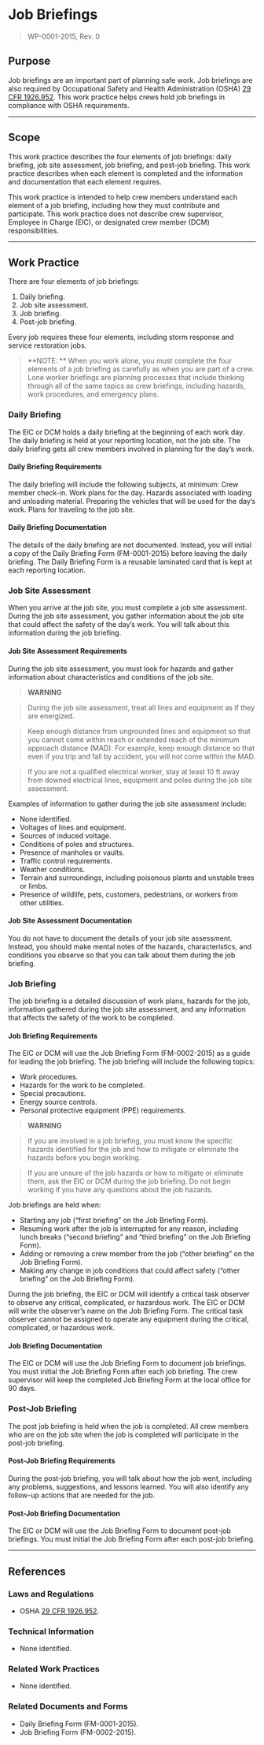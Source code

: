 # Job Briefings
>WP-0001-2015, Rev. 0

## Purpose
Job briefings are an important part of planning safe work. Job briefings are also required by Occupational Safety and Health Administration (OSHA) [29 CFR 1926.952](http://www.ecfr.gov/cgi-bin/text-idx?SID=ceeaf016fdd21de13fffb416153479ad&node=se29.8.1926_1952&rgn=div8). This work practice helps crews hold job briefings in compliance with OSHA requirements.

----------

## Scope
This work practice describes the four elements of job briefings: daily briefing, job site assessment, job briefing, and post-job briefing. This work practice describes when each element is completed and the information and documentation that each element requires.

This work practice is intended to help crew members understand each element of a job briefing, including how they must contribute and participate. This work practice does not describe crew supervisor, Employee in Charge (EIC), or designated crew member (DCM) responsibilities.

----------
## Work Practice
There are four elements of job briefings:

1. Daily briefing.
2. Job site assessment.
3. Job briefing.
4. Post-job briefing.  

Every job requires these four elements, including storm response and service restoration jobs.

> **NOTE: **
> When you work alone, you must complete the four elements of a job briefing as carefully as when you are part of a crew. Lone worker briefings are planning processes that include thinking through all of the same topics as crew briefings, including hazards, work procedures, and emergency plans.

### Daily Briefing
The EIC or DCM holds a daily briefing at the beginning of each work day. The daily briefing is held at your reporting location, not the job site. The daily briefing gets all crew members involved in planning for the day’s work.
#### Daily Briefing Requirements
The daily briefing will include the following subjects, at minimum:
Crew member check-in. Work plans for the day. Hazards associated with loading and unloading material. Preparing the vehicles that will be used for the day’s work. Plans for traveling to the job site.
#### Daily Briefing Documentation
The details of the daily briefing are not documented. Instead, you will initial a copy of the Daily Briefing Form (FM-0001-2015) before leaving the daily briefing. The Daily Briefing Form is a reusable laminated card that is kept at each reporting location.

### Job Site Assessment
When you arrive at the job site, you must complete a job site assessment. During the job site assessment, you gather information about the job site that could affect the safety of the day’s work. You will talk about this information during the job briefing.
#### Job Site Assessment Requirements
During the job site assessment, you must look for hazards and gather information about characteristics and conditions of the job site.

> **WARNING**

> During the job site assessment, treat all lines and equipment as if they are energized.

> Keep enough distance from ungrounded lines and equipment so that you cannot come within reach or extended reach of the minimum approach distance (MAD). For example, keep enough distance so that even if you trip and fall by accident, you will not come within the MAD.

> If you are not a qualified electrical worker, stay at least 10 ft away from downed electrical lines, equipment and poles during the job site assessment.


Examples of information to gather during the job site assessment include:

* None identified.
* Voltages of lines and equipment.
* Sources of induced voltage.
* Conditions of poles and structures.
* Presence of manholes or vaults.
* Traffic control requirements.
* Weather conditions.
* Terrain and surroundings, including poisonous plants and unstable trees or limbs.
* Presence of wildlife, pets, customers, pedestrians, or workers from other utilities.
#### Job Site Assessment Documentation
You do not have to document the details of your job site assessment. Instead, you should make mental notes of the hazards, characteristics, and conditions you observe so that you can talk about them during the job briefing.

### Job Briefing
The job briefing is a detailed discussion of work plans, hazards for the job, information gathered during the job site assessment, and any information that affects the safety of the work to be completed.
#### Job Briefing Requirements
The EIC or DCM will use the Job Briefing Form (FM-0002-2015) as a guide for leading the job briefing. The job briefing will include the following topics:

* Work procedures.
* Hazards for the work to be completed.
* Special precautions.
* Energy source controls.
* Personal protective equipment (PPE) requirements.


> **WARNING**

> If you are involved in a job briefing, you must know the specific hazards identified for the job and how to mitigate or eliminate the hazards before you begin working.

> If you are unsure of the job hazards or how to mitigate or eliminate them, ask the EIC or DCM during the job briefing. Do not begin working if you have any questions about the job hazards.

Job briefings are held when:

* Starting any job (“first briefing” on the Job Briefing Form).
* Resuming work after the job is interrupted for any reason, including lunch breaks (“second briefing” and “third briefing” on the Job Briefing Form).
* Adding or removing a crew member from the job (“other briefing” on the Job Briefing Form).
* Making any change in job conditions that could affect safety (“other briefing” on the Job Briefing Form).

During the job briefing, the EIC or DCM will identify a critical task observer to observe any critical, complicated, or hazardous work. The EIC or DCM will write the observer’s name on the Job Briefing Form. The critical task observer cannot be assigned to operate any equipment during the critical, complicated, or hazardous work.
#### Job Briefing Documentation
The EIC or DCM will use the Job Briefing Form to document job briefings. You must initial the Job Briefing Form after each job briefing.
The crew supervisor will keep the completed Job Briefing Form at the local office for 90 days.

### Post-Job Briefing
The post job briefing is held when the job is completed. All crew members who are on the job site when the job is completed will participate in the post-job briefing.
#### Post-Job Briefing Requirements
During the post-job briefing, you will talk about how the job went, including any problems, suggestions, and lessons learned. You will also identify any follow-up actions that are needed for the job.
#### Post-Job Briefing Documentation
The EIC or DCM will use the Job Briefing Form to document post-job briefings. You must initial the Job Briefing Form after each post-job briefing.

----------
## References
### Laws and Regulations
* OSHA [29 CFR 1926.952](http://www.ecfr.gov/cgi-bin/text-idx?SID=ceeaf016fdd21de13fffb416153479ad&node=se29.8.1926_1952&rgn=div8).

### Technical Information
* None identified.

### Related Work Practices
* None identified.

### Related Documents and Forms
* Daily Briefing Form (FM-0001-2015).
* Job Briefing Form (FM-0002-2015).